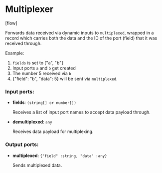 # Multiplexer

[flow]

Forwards data received via dynamic inputs to `multiplexed`, wrapped in a record which carries both the data and the ID of the port (field) that it was received through.

Example:
1. `fields` is set to ["a", "b"]
2. Input ports `a` and `b` get created
3. The number 5 received via `b`
4. {"field": "b", "data": 5} will be sent via `multiplexed`.

### Input ports:

* __fields__: `(string[] or number[])`

    Receives a list of input port names to accept data payload through.


* __demultiplexed__: `any`

    Receives data payload for multiplexing.

### Output ports:

* __multiplexed__: `{"field" :string, "data" :any}`

    Sends multiplexed data.


